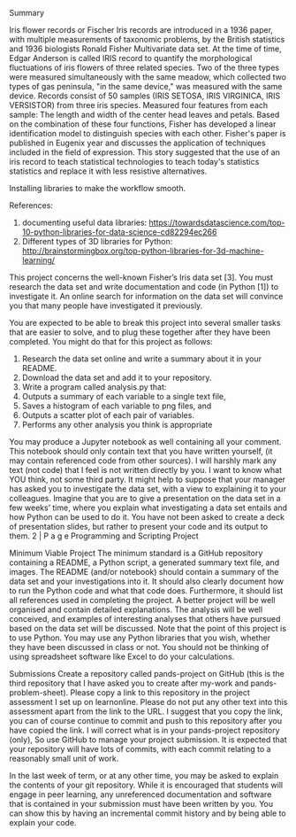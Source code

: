 Summary 

Iris flower records or Fischer Iris records are introduced in a 1936 paper, with multiple measurements of taxonomic problems, by the British statistics and 1936 biologists Ronald Fisher Multivariate data set. 
At the time of time, Edgar Anderson is called IRIS record to quantify the morphological fluctuations of iris flowers of three related species.  Two of the three types were  measured simultaneously with the same meadow, which collected two types of gas peninsula, "in the same device," was measured with the same device. 
 Records consist of 50 samples (IRIS SETOSA, IRIS VIRGINICA, IRIS VERSISTOR) from  three iris species. Measured four features  from each sample: The length and  width of the center head leaves and petals. Based on the combination of these four functions, Fisher has developed a linear identification model to distinguish  species with each other. 
 Fisher's paper is published in Eugenix year and discusses the application of techniques included in the field of expression. This story suggested that the use of an iris record to teach statistical technologies to teach today's statistics statistics and replace it with less resistive alternatives.



Installing libraries to make the workflow smooth. 

References:
1. documenting useful data libraries: https://towardsdatascience.com/top-10-python-libraries-for-data-science-cd82294ec266
2. Different types of 3D libraries for Python: http://brainstormingbox.org/top-python-libraries-for-3d-machine-learning/
 


This project concerns the well-known Fisher’s Iris data set [3]. You must research the data set and write documentation and code (in Python [1]) to investigate it. An online search for information on the data set will convince you that many people have investigated it previously. 

You are expected to be able to break this project into several smaller tasks that are easier to solve, and to plug these together after they have been completed.
You might do that for this project as follows:

1. Research the data set online and write a summary about it in your README.
2. Download the data set and add it to your repository.
3. Write a program called analysis.py that:
1. Outputs a summary of each variable to a single text file,
2. Saves a histogram of each variable to png files, and
3. Outputs a scatter plot of each pair of variables.
4. Performs any other analysis you think is appropriate

You may produce a Jupyter notebook as well containing all your comment. This notebook should only contain text that you have written yourself, (it may contain referenced code from other sources). I will harshly mark any text (not code) that I feel is not written directly by you. I want to know what YOU think, not some third party.
It might help to suppose that your manager has asked you to investigate the data set, with a view to explaining it to your colleagues. Imagine that you are to give a presentation on the data set in a few weeks’ time, where you explain what investigating a data set entails and how Python can be used to do it. You have not been asked to create a deck of presentation slides, but rather to present your code and its output to them.
2 | P a g e Programming and Scripting Project

Minimum Viable Project
The minimum standard is a GitHub repository containing a README, a Python script, a generated summary text file, and images. The README (and/or notebook) should contain a summary of the data set and your investigations into it. It should also clearly document how to run the Python code and what that code does. Furthermore, it should list all references used in completing the project.
A better project will be well organised and contain detailed explanations. The analysis will be well conceived, and examples of interesting analyses that others have pursued based on the data set will be discussed. Note that the point of this project is to use Python. You may use any Python libraries that you wish, whether they have been discussed in class or not. You should not be thinking of using spreadsheet software like Excel to do your calculations.

Submissions
Create a repository called pands-project on GitHub (this is the third repository that I have asked you to create after my-work and pands-problem-sheet).
Please copy a link to this repository in the project assessment I set up on learnonline. Please do not put any other text into this assessment apart from the link to the URL. I suggest that you copy the link, you can of course continue to commit and push to this repository after you have copied the link.
I will correct what is in your pands-project repository (only), So use GitHub to manage your project submission.
It is expected that your repository will have lots of commits, with each commit relating to a reasonably small unit of work.

In the last week of term, or at any other time, you may be asked to explain the contents of your git repository. While it is encouraged that students will engage in peer learning, any unreferenced documentation and software that is contained in your submission must have been written by you. You can show this by having an incremental commit history and by being able to explain your code.